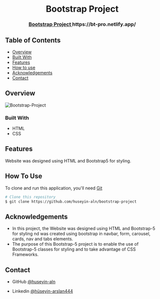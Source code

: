 
<h1 align="center">Bootstrap Project</h1>

<div align="center">
  <h3>
    <a href="https://huseyin-aln.github.io/bootstrap-project/">
      Bootstrap Project
    </a>
    https://bt-pro.netlify.app/
  </h3>
</div>


<!-- TABLE OF CONTENTS -->

## Table of Contents

- [Overview](#overview)
- [Built With](#built-with)
- [Features](#features)
- [How to use](#how-to-use)
- [Acknowledgements](#acknowledgements)
- [Contact](#contact)

<!-- OVERVIEW -->

## Overview

![Bootstrap-Project](https://user-images.githubusercontent.com/101873227/201475126-8f25a709-b3a9-42af-b9fc-77984702f6db.gif)


### Built With

- HTML
- CSS

## Features

Website was designed using HTML and Bootstrap5 for styling. 

## How To Use

To clone and run this application, you'll need [Git](https://git-scm.com) 
```bash
# Clone this repository
$ git clone https://github.com/huseyin-aln/bootstrap-project

```

## Acknowledgements
- In this project, the Website was designed using HTML and Bootstrap-5 for styling nd was created using bootstrap in navbar, form, carousel, cards, nav and tabs elements.  
- The purpose of this Bootstrap-5 project is to enable the use of Bootstrap-5 classes for styling and to take advantage of CSS Frameworks.

## Contact

- GitHub [@huseyin-aln](https://{github.com/huseyin-aln})

- Linkedin [@hüseyin-arslan444](https://{linkedin.com/hüseyin-arslan444})
